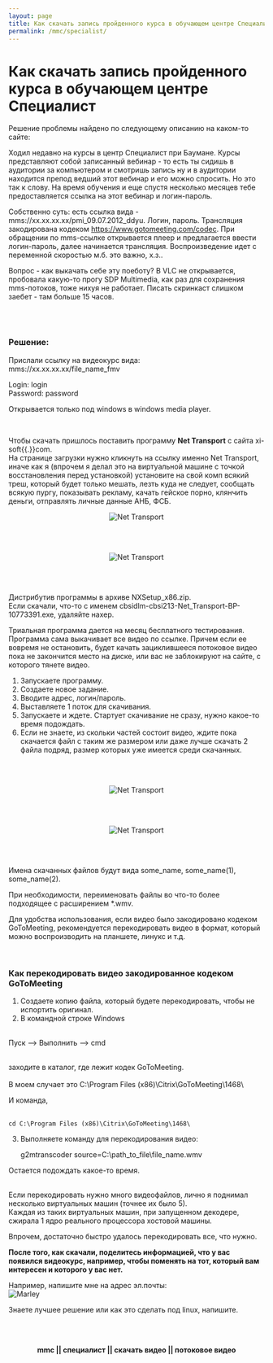 ```yaml
---
layout: page
title: Как скачать запись пройденного курса в обучающем центре Специалист
permalink: /mmc/specialist/
---
```


# Как скачать запись пройденного курса в обучающем центре Специалист

Решение проблемы найдено по следующему описанию на каком-то сайте:

Ходил недавно на курсы в центр Специалист при Баумане. Курсы представляют собой записанный вебинар - то есть ты сидишь в аудитории за компьютером и смотришь запись ну и в аудитории находится препод ведший этот вебинар и его можно спросить. Но это так к слову. На время обучения и еще спустя несколько месяцев тебе предоставляется ссылка на этот вебинар и логин-пароль.


Собственно суть: есть ссылка вида - mms://xx.xx.xx.xx/pmi_09.07.2012_ddyu. Логин, пароль. Трансляция закодирована кодеком https://www.gotomeeting.com/codec. При обращении по mms-ссылке открывается плеер и предлагается ввести логин-пароль, далее начинается трансляция. Воспроизведение идет с переменной скоростью м.б. это важно, х.з..


Вопрос - как выкачать себе эту поеботу?
В VLC не открывается, пробовала какую-то прогу SDP Multimedia, как раз для сохранения mms-потоков, тоже нихуя не работает. Писать скринкаст слишком заебет - там больше 15 часов.


<br/><br/>


<h3>Решение:</h3>

Прислали ссылку на видеокурс вида:  
mms://xx.xx.xx.xx/file_name_fmv


Login: login<br/>
Password: password<br/>

Открывается только под windows в windows media player.

<br/>

Чтобы скачать пришлось поставить программу <strong>Net Transport</strong> c сайта xi-soft{{.}}com.
<br/>
На странице загрузки нужно кликнуть на ссылку именно Net Transport, иначе как я
(впрочем я делал это на виртуальной машине с точкой восстановления перед установкой)
установите на свой комп всякий треш, который будет только мешать, лезть куда не следует, сообщать всякую пургу, показывать рекламу, качать гейское порно, клянчить деньги, отправлять личные данные АНБ, ФСБ.


<div align="center">
	<img src="http://files.sysadm.ru/etc/net1.PNG" alt="Net Transport" border="0" />
</div>


<br/><br/>

<div align="center">
	<img src="http://files.sysadm.ru/etc/net2.PNG" alt="Net Transport" border="0" />
</div>

<br/><br/>

Дистрибутив программы в архиве NXSetup_x86.zip.<br/>
Если скачали, что-то с именем cbsidlm-cbsi213-Net_Transport-BP-10773391.exe, удаляйте нахер.


Триальная программа дается на месяц бесплатного тестирования. <br/>
Программа сама выкачивает все видео по ссылке.
Причем если ее вовремя не остановить, будет качать зациклившееся потоковое видео пока не закончится место на диске,
или вас не заблокируют на сайте, с которого тянете видео.


1) Запускаете программу.<br/>
2) Создаете новое задание.<br/>
3) Вводите адрес, логин/пароль.<br/>
4) Выставляете 1 поток для скачивания.<br/>
5) Запускаете и ждете. Стартует скачивание не сразу, нужно какое-то время подождать.<br/>
6) Если не знаете, из скольки частей состоит видео, ждите пока скачается файл с таким же размером
или даже лучше скачать 2 файла подряд, размер которых уже имеется среди скачанных.

<br/><br/>

<div align="center">
	<img src="http://files.sysadm.ru/etc/NetTransport_01.png" alt="Net Transport" border="0" />
</div>

<br/><br/>

<div align="center">
	<img src="http://files.sysadm.ru/etc/NetTransport_02.png" alt="Net Transport" border="0" />
</div>

<br/><br/>

Имена скачанных файлов будут вида some_name, some_name(1), some_name(2).


При необходимости, переименовать файлы во что-то более подходящее с расширением *.wmv.

Для удобства использования, если видео было закодировано кодеком GoToMeeting, рекомендуется перекодировать
видео в формат, который можно воспроизводить на планшете, линукс и т.д.


<br/>
<h3>Как перекодировать видео закодированное кодеком GoToMeeting </h3>


1) Создаете копию файла, который будете перекодировать, чтобы не испортить оригинал.<br/>
2) В командной строке Windows <br/><br/>

Пуск --> Выполнить --> cmd<br/><br/>

заходите в каталог, где лежит кодек GoToMeeting. <br/><br/>
В моем случает это C:\Program Files (x86)\Citrix\GoToMeeting\1468\

И команда, <br/><br/>

    cd C:\Program Files (x86)\Citrix\GoToMeeting\1468\


3) Выполняете команду для перекодирования видео:<br/>

    g2mtranscoder source=C:\path_to_file\file_name.wmv

Остается подождать какое-то время.<br/><br/>

Если перекодировать нужно много видеофайлов, лично я поднимал несколько виртуальных машин (точнее их было 5).<br/>
Каждая из таких виртуальных машин, при запущенном декодере, сжирала 1 ядро реального процессора хостовой машины.


Впрочем, достаточно быстро удалось перекодировать все, что нужно.


<strong>После того, как скачали, поделитесь информацией, что у вас появился видеокурс, например, чтобы поменять на тот, который
вам интересен и которого у вас нет.</strong>


Например, напишите мне на адрес эл.почты:
<br/><img src="http://img.fotografii.org/a3333333mail.gif" alt="Marley" border="0" />


Знаете лучшее решение или как это сделать под linux, напишите.


<br/><br/>

<div align="center">
	<strong> mmc || специалист || скачать видео || потоковое видео </strong>
</div>
